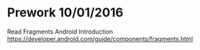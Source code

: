 # Prework 10/01/2016

Read Fragments Android Introduction <br>
https://developer.android.com/guide/components/fragments.html
